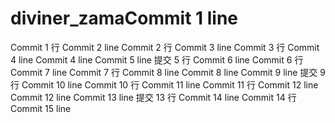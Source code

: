 # diviner_zamaCommit 1 line
Commit 1 行
Commit 2 line
Commit 2 行
Commit 3 line
Commit 3 行
Commit 4 line
Commit 4 line
Commit 5 line
提交 5 行
Commit 6 line
Commit 6 行
Commit 7 line
Commit 7 行
Commit 8 line
Commit 8 line
Commit 9 line
提交 9 行
Commit 10 line
Commit 10 行
Commit 11 line
Commit 11 行
Commit 12 line
Commit 12 line
Commit 13 line
提交 13 行
Commit 14 line
Commit 14 行
Commit 15 line
